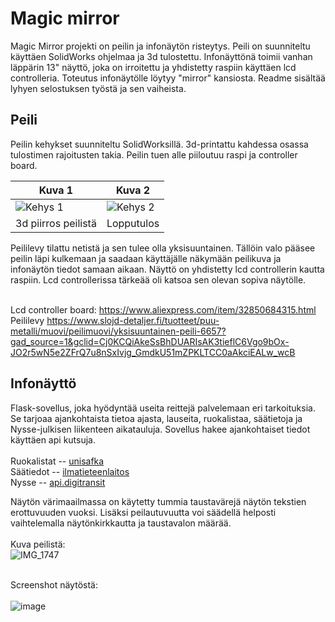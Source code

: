 # Magic mirror


Magic Mirror projekti on peilin ja infonäytön risteytys. Peili on suunniteltu käyttäen SolidWorks ohjelmaa ja 3d tulostettu. Infonäyttönä toimii vanhan läppärin 13" näyttö, joka on irroitettu ja yhdistetty raspiin käyttäen lcd controlleria. Toteutus infonäytölle löytyy "mirror" kansiosta. Readme sisältää lyhyen selostuksen työstä ja sen vaiheista.


## Peili

Peilin kehykset suunniteltu SolidWorksillä. 3d-printattu kahdessa osassa tulostimen rajoitusten takia. Peilin tuen alle piiloutuu raspi ja controller board.

| Kuva 1                                              | Kuva 2                                              |
|------------------------------------------------------|------------------------------------------------------|
| ![Kehys 1](https://github.com/araatikainen/magicmirror/assets/107348864/83f7ab36-1978-450e-af72-b5ebea3708b1) | ![Kehys 2](https://github.com/araatikainen/magicmirror/assets/107348864/5326cc4b-71ee-4ff7-abb8-d5f360541e44) |
| 3d piirros peilistä                                   | Lopputulos

Peililevy tilattu netistä ja sen tulee olla yksisuuntainen.
Tällöin valo pääsee peilin läpi kulkemaan ja saadaan käyttäjälle näkymään peilikuva ja infonäytön tiedot samaan aikaan.
Näyttö on yhdistetty lcd controllerin kautta raspiin. Lcd controllerissa tärkeää oli katsoa sen olevan sopiva näytölle.

&nbsp;\
Lcd controller board: 
https://www.aliexpress.com/item/32850684315.html
&nbsp;\
Peililevy
https://www.slojd-detaljer.fi/tuotteet/puu-metalli/muovi/peilimuovi/yksisuuntainen-peili-6657?gad_source=1&gclid=Cj0KCQiAkeSsBhDUARIsAK3tieflC6Vgo9bOx-JO2r5wN5e2ZFrQ7u8nSxIvjg_GmdkU51mZPKLTCC0aAkciEALw_wcB


## Infonäyttö

Flask-sovellus, joka hyödyntää useita reittejä palvelemaan eri tarkoituksia. Se tarjoaa ajankohtaista tietoa ajasta, lauseita, ruokalistaa, säätietoja ja Nysse-julkisen liikenteen aikatauluja. 
Sovellus hakee ajankohtaiset tiedot käyttäen api kutsuja.\
&nbsp;\
Ruokalistat -- [unisafka](https://unisafka.fi/#) \
Säätiedot -- [ilmatieteenlaitos](https://www.ilmatieteenlaitos.fi/tallennetut-kyselyt)\
Nysse -- [api.digitransit](https://digitransit.fi/en/developers/apis/)
&nbsp;

Näytön värimaailmassa on käytetty tummia taustavärejä näytön tekstien erottuvuuden vuoksi. Lisäksi peilautuvuutta voi säädellä helposti vaihtelemalla näytönkirkkautta ja taustavalon määrää.\
&nbsp;\
Kuva peilistä:
&nbsp;\
![IMG_1747](https://github.com/araatikainen/magicmirror/assets/107348864/2ab5fc59-2318-4c72-a5d2-94850ce1e47a)

&nbsp;\
Screenshot näytöstä:\
&nbsp;\
![image](https://github.com/araatikainen/magicmirror/assets/107348864/ca74eb8e-d767-45ac-963b-eff6346aafc2)



